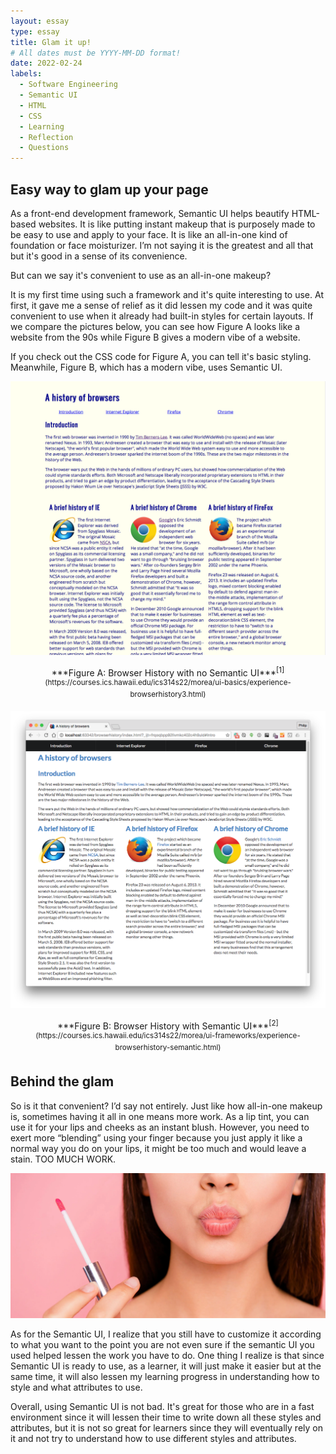 ```yaml
---
layout: essay
type: essay
title: Glam it up!
# All dates must be YYYY-MM-DD format!
date: 2022-02-24
labels:
  - Software Engineering
  - Semantic UI
  - HTML
  - CSS
  - Learning
  - Reflection
  - Questions
---
```


## Easy way to glam up your page

As a front-end development framework, Semantic UI helps beautify HTML-based websites. It is like putting instant makeup that is purposely made to be easy to use and apply to your face. It is like an all-in-one kind of foundation or face moisturizer. I’m not saying it is the greatest and all that but it's good in a sense of its convenience.

But can we say it's convenient to use as an all-in-one makeup?

It is my first time using such a framework and it's quite interesting to use. At first, it gave me a sense of relief as it did lessen my code and it was quite convenient to use when it already had built-in styles for certain layouts. If we compare the pictures below, you can see how Figure A looks like a website from the 90s while Figure B gives a modern vibe of a website.

If you check out the CSS code for Figure A, you can tell it's basic styling. Meanwhile, Figure B, which has a modern vibe, uses Semantic UI.

<img class="ui center image" src="../images/browserhistory3.png" alt="Browser History with no Semantic UI">
<p align="center">
***Figure A: Browser History with no Semantic UI***<sup>[1](https://courses.ics.hawaii.edu/ics314s22/morea/ui-basics/experience-browserhistory3.html)</sup>
</p>

<img class="ui center image" src="../images/browserhistorySemantic.png" alt="Browser History with Semantic UI">
<p align="center">
***Figure B: Browser History with Semantic UI***<sup>[2](https://courses.ics.hawaii.edu/ics314s22/morea/ui-frameworks/experience-browserhistory-semantic.html)</sup>
</p>

## Behind the glam

So is it that convenient? I’d say not entirely. Just like how all-in-one makeup is, sometimes having it all in one means more work. As a lip tint, you can use it for your lips and cheeks as an instant blush. However, you need to exert more “blending” using your finger because you just apply it like a normal way you do on your lips, it might be too much and would leave a stain. TOO MUCH WORK.

<img class="ui center image" src="../images/liptint.png" alt="liptint">

As for the Semantic UI, I realize that you still have to customize it according to what you want to the point you are not even sure if the semantic UI you used helped lessen the work you have to do. One thing I realize is that since Semantic UI is ready to use, as a learner, it will just make it easier but at the same time, it will also lessen my learning progress in understanding how to style and what attributes to use. 

Overall, using Semantic UI is not bad. It's great for those who are in a fast environment since it will lessen their time to write down all these styles and attributes, but it is not so great for learners since they will eventually rely on it and not try to understand how to use different styles and attributes.

<br><br>

